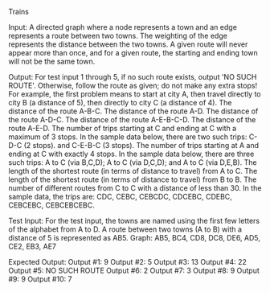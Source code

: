 Trains

Input:  A directed graph where a node represents a town and an edge represents a route between two towns.  The weighting of the edge represents the distance between the two towns.  A given route will never appear more than once, and for a given route, the starting and ending town will not be the same town.

Output: For test input 1 through 5, if no such route exists, output 'NO SUCH ROUTE'.  Otherwise, follow the route as given; do not make any extra stops!  For example, the first problem means to start at city A, then travel directly to city B (a distance of 5), then directly to city C (a distance of 4).
The distance of the route A-B-C.
The distance of the route A-D.
The distance of the route A-D-C.
The distance of the route A-E-B-C-D.
The distance of the route A-E-D.
The number of trips starting at C and ending at C with a maximum of 3 stops.  In the sample data below, there are two such trips: C-D-C (2 stops). and C-E-B-C (3 stops).
The number of trips starting at A and ending at C with exactly 4 stops.  In the sample data below, there are three such trips: A to C (via B,C,D); A to C (via D,C,D); and A to C (via D,E,B).
The length of the shortest route (in terms of distance to travel) from A to C.
The length of the shortest route (in terms of distance to travel) from B to B.
The number of different routes from C to C with a distance of less than 30.  In the sample data, the trips are: CDC, CEBC, CEBCDC, CDCEBC, CDEBC, CEBCEBC, CEBCEBCEBC.

Test Input:
For the test input, the towns are named using the first few letters of the alphabet from A to D.  A route between two towns (A to B) with a distance of 5 is represented as AB5.
Graph: AB5, BC4, CD8, DC8, DE6, AD5, CE2, EB3, AE7

Expected Output:
Output #1: 9
Output #2: 5
Output #3: 13
Output #4: 22
Output #5: NO SUCH ROUTE
Output #6: 2
Output #7: 3
Output #8: 9
Output #9: 9
Output #10: 7

